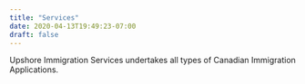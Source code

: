 ```yaml
---
title: "Services"
date: 2020-04-13T19:49:23-07:00
draft: false
---
```


Upshore Immigration Services undertakes all types of Canadian Immigration Applications.